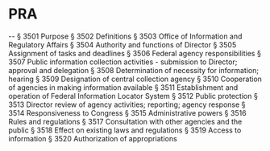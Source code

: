 PRA
===



--
§ 3501 Purpose
§ 3502 Definitions
§ 3503 Office of Information and Regulatory Affairs
§ 3504 Authority and functions of Director
§ 3505 Assignment of tasks and deadlines
§ 3506 Federal agency responsibilities
§ 3507 Public information collection activities - submission to Director; approval and delegation
§ 3508 Determination of necessity for information; hearing
§ 3509 Designation of central collection agency
§ 3510 Cooperation of agencies in making information available
§ 3511 Establishment and operation of Federal Information Locator System
§ 3512 Public protection
§ 3513 Director review of agency activities; reporting; agency response
§ 3514 Responsiveness to Congress
§ 3515 Administrative powers
§ 3516 Rules and regulations
§ 3517 Consultation with other agencies and the public
§ 3518 Effect on existing laws and regulations
§ 3519 Access to information
§ 3520 Authorization of appropriations
